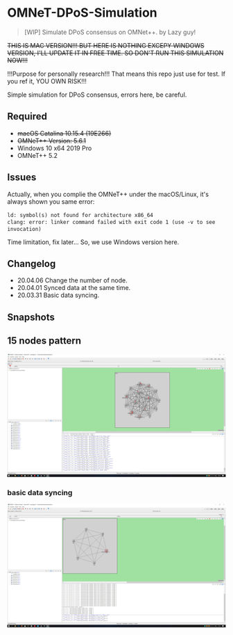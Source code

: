 # OMNeT-DPoS-Simulation

> [WIP] Simulate DPoS consensus on OMNet++.
> by Lazy guy!

~~THIS IS MAC VERSION!!! BUT HERE IS NOTHING EXCEPY WINDOWS VERSION, I'LL UPDATE IT IN FREE TIME. SO DON'T RUN THIS SIMULATION NOW!!!~~

!!!Purpose for personally research!!! That means this repo just use for test. If you ref it, YOU OWN RISK!!!

Simple simulation for DPoS consensus, errors here, be careful.

## Required

- ~~macOS Catalina 10.15.4 (19E266)~~
- ~~OMNeT++ Version: 5.6.1~~
- Windows 10 x64 2019 Pro
- OMNeT++ 5.2


## Issues

Actually, when you complie the OMNeT++ under the macOS/Linux, it's always shown you same error:

```
ld: symbol(s) not found for architecture x86_64
clang: error: linker command failed with exit code 1 (use -v to see invocation)
```
Time limitation, fix later... So, we use Windows version here.


## Changelog

- 20.04.06 Change the number of node.
- 20.04.01 Synced data at the same time.
- 20.03.31 Basic data syncing.


## Snapshots

## 15 nodes pattern

![](https://github.com/i0Ek3/OMNeT-DPoS-Simulation/blob/mac/pic/15nodes-0406.jpg)

### basic data syncing

![](https://github.com/i0Ek3/OMNeT-DPoS-Simulation/blob/mac/pic/basic-0331.jpg)
